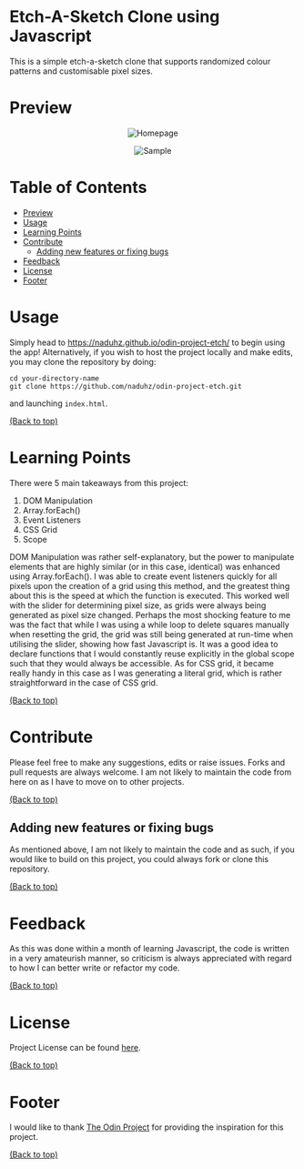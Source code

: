 # Etch-A-Sketch Clone using Javascript
This is a simple etch-a-sketch clone that supports randomized colour patterns and customisable pixel sizes.

# Preview
<p align='center'>
  <img src='https://user-images.githubusercontent.com/81805471/126027630-baa228a9-c575-41ec-90e9-46f10cbf73ef.png' alt='Homepage'/>
</p>
<p align='center'>
  <img src='https://user-images.githubusercontent.com/81805471/126027754-79c93ef6-c777-4e03-ac9e-cc2d2daf97b1.png' alt='Sample'/>
</p>

# Table of Contents
- [Preview](#preview)
- [Usage](#usage)
- [Learning Points](#learning-points)
- [Contribute](#contribute)
  - [Adding new features or fixing bugs](#adding-new-features-or-fixing-bugs)
- [Feedback](#feedback)
- [License](#license)
- [Footer](#footer)

# Usage
Simply head to https://naduhz.github.io/odin-project-etch/ to begin using the app! Alternatively, if you wish to host the project locally and make edits, you may clone the repository by doing:

```shell
cd your-directory-name
git clone https://github.com/naduhz/odin-project-etch.git
```

and launching `index.html`.

[(Back to top)](#table-of-contents)

# Learning Points
There were 5 main takeaways from this project:
1. DOM Manipulation
2. Array.forEach()
3. Event Listeners
4. CSS Grid
5. Scope

DOM Manipulation was rather self-explanatory, but the power to manipulate elements that are highly similar (or in this case, identical) was enhanced using Array.forEach(). I was able to create event listeners quickly for all pixels upon the creation of a grid using this method, and the greatest thing about this is the speed at which the function is executed. This worked well with the slider for determining pixel size, as grids were always being generated as pixel size changed. Perhaps the most shocking feature to me was the fact that while I was using a while loop to delete squares manually when resetting the grid, the grid was still being generated at run-time when utilising the slider, showing how fast Javascript is. It was a good idea to declare functions that I would constantly reuse explicitly in the global scope such that they would always be accessible. As for CSS grid, it became really handy in this case as I was generating a literal grid, which is rather straightforward in the case of CSS grid.

[(Back to top)](#table-of-contents)

# Contribute
Please feel free to make any suggestions, edits or raise issues. Forks and pull requests are always welcome. I am not likely to maintain the code from here on as I have to move on to other projects.

[(Back to top)](#table-of-contents)

## Adding new features or fixing bugs
As mentioned above, I am not likely to maintain the code and as such, if you would like to build on this project, you could always fork or clone this repository.

[(Back to top)](#table-of-contents)

# Feedback
As this was done within a month of learning Javascript, the code is written in a very amateurish manner, so criticism is always appreciated with regard to how I can better write or refactor my code.

[(Back to top)](#table-of-contents)

# License
Project License can be found [here](https://github.com/naduhz/odin-project-etch/blob/main/LICENSE).

[(Back to top)](#table-of-contents)

# Footer
I would like to thank [The Odin Project](https://www.theodinproject.com/) for providing the inspiration for this project.

[(Back to top)](#table-of-contents)
